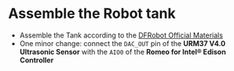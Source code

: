 # Assemble the Robot tank

 - Assemble the Tank according to the [DFRobot Official Materials](https://onedrive.live.com/?cid=7b63697962cc93ea&id=7B63697962CC93EA%21296&authkey=%21AJAm25yJfw9UChs)
 - One minor change: connect the `DAC_OUT` pin of the **URM37 V4.0 Ultrasonic Sensor** with the `AIO0` of the **Romeo for Intel® Edison Controller**
